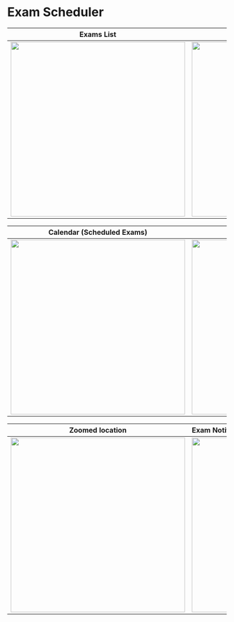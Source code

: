 # Exam Scheduler
Exams List             | Create New Exam         | Required Fields in Form
:-------------------------:|:-------------------------:| :------------------------
<img height="400" src="https://user-images.githubusercontent.com/93255412/220179194-724f3559-1b29-4c4c-af56-bb2bfa4cb9ae.png">  |  <img height="400" src="https://user-images.githubusercontent.com/93255412/220180144-ad6cbca6-21db-4d18-91e9-87c5aacb47b9.png">   |  <img height="400" src="https://user-images.githubusercontent.com/93255412/220180276-afc8cdac-d733-4365-a6b6-60f125fede2a.png">

Calendar (Scheduled Exams)             | Exam Details         | View Exam Location
:-------------------------:|:-------------------------:| :------------------------
<img height="400" src="https://user-images.githubusercontent.com/93255412/220180475-cfeaa162-26ff-4a27-b40f-f37787e40b6c.png">  |  <img height="400" src="https://user-images.githubusercontent.com/93255412/220180894-c21bdcad-c8f5-43d6-8035-6989403590d4.png">   |  <img height="400" src="https://user-images.githubusercontent.com/93255412/220181017-b32a05ed-34fb-47ec-ae07-7372a33622fd.png">

Zoomed location             | Exam Notification
:-------------------------:|:-------------------------
<img height="400" src="https://user-images.githubusercontent.com/93255412/220181170-4068f074-82b6-4a08-95c6-1e65d39525f7.png">  |  <img height="400" src="https://user-images.githubusercontent.com/93255412/220181397-bdbbd919-61fa-40bb-84df-edb1e092954e.png">

